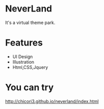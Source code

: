 # NeverLand
It's a virtual theme park.

# Features
<ul>
 <li>UI Design</li>
 <li>Illustration</li>
 <li>Html,CSS,Jquery</li>
</ul>

# You can try
http://chicori3.github.io/neverland/index.html
